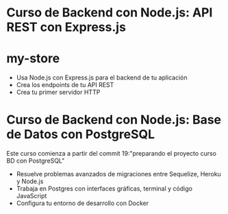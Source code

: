 # Curso de Backend con Node.js: API REST con Express.js

# my-store

- Usa Node.js con Express.js para el backend de tu aplicación
- Crea los endpoints de tu API REST
- Crea tu primer servidor HTTP

# Curso de Backend con Node.js: Base de Datos con PostgreSQL
Este curso comienza a partir del commit 19:"preparando el proyecto curso BD con PostgreSQL"

- Resuelve problemas avanzados de migraciones entre Sequelize, Heroku y Node.js
- Trabaja en Postgres con interfaces gráficas, terminal y código JavaScript
- Configura tu entorno de desarrollo con Docker
